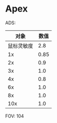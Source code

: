 # Apex

ADS:

|对象|数值|
|-|-|
|鼠标灵敏度|2.8|
|1x|0.85|
|2x|0.9|
|3x|1.0|
|4x|0.8|
|6x|1.0|
|8x|1.0|
|10x|1.0|

FOV: 104
